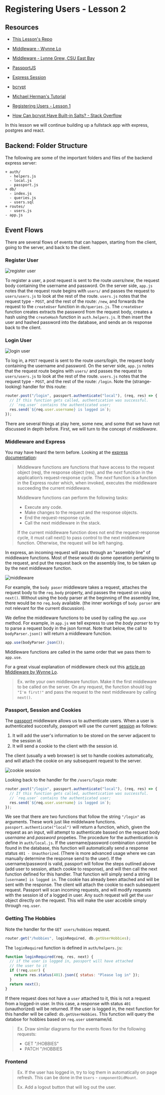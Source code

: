 # Registering Users - Lesson 2

## Resources

* [This Lesson's Repo](https://github.com/lizraeli/express_fullstack_auth_2)

* [Middleware - Wynne Lo](http://wynnelo.com/2015/10/middleware/)
* [Middleware - Lynne Grew, CSU East Bay](http://www.mcs.csueastbay.edu/~grewe/CS6320/Mat/NodeJS/ExpressMiddleware.html)
* [PassportJS](http://www.passportjs.org/)
* [Express Session](https://github.com/expressjs/session)
* [bcrypt](https://github.com/kelektiv/node.bcrypt.js)
* [Michael Herman's Tutorial](http://mherman.org/blog/2016/09/25/node-passport-and-postgres/)
* [Registering Users - Lesson 1](../user_registration/user_registration.md)
* [How Can bcrypt Have Built-in Salts? - Stack Overflow](https://stackoverflow.com/questions/6832445/how-can-bcrypt-have-built-in-salts)

In this lesson we will continue building up a fullstack app with express, postgres and react.

## Backend: Folder Structure

The following are some of the important folders and files of the backend express server:

```text
+ auth/
  - helpers.js
  - local.js
  - passport.js
+ db/
  - index.js
  - queries.js
  - users.sql
+ routes/
  - users.js
- app.js
```

## Event Flows

There are several flows of events that can happen, starting from the client, going to the server, and back to the client.

### Register User

![register user](assets/register.png?raw=true)

To register a user, a post request is sent to the route _users/new_, the request body containing the username and password. On the server side, `app.js` notes that the request route begins with `users/` and passes the request to `users/users.js` to look at the rest of the route. `users.js` notes that the request type - `POST`, and the rest of the route: `/new`, and forwards the request to the `createUser` function in `db/queries.js`. The `createUser` function creates extracts the password from the request body, creates a hash using the `createHash` function in `auth.helpers.js`. It then insert the user and hashed password into the database, and sends an `Ok` response back to the client.

### Login User

![login user](assets/login.png?raw=true)

To log in, a `POST` request is sent to the route _users/login_, the request body containing the username and password. On the server side, `app.js` notes that the request route begins with `users/` and passes the request to `users/users.js` to look at the rest of the route. `users.js` notes that the request type - `POST`, and the rest of the route: `/login`. Note the (strange-looking) handler for this route:

```js
router.post("/login", passport.authenticate("local"), (req, res) => {
  // If this function gets called, authentication was successful.
  // `req.user` contains the authenticated user;
  res.send(`${req.user.username} is logged in`);
});
```

There are several things at play here, some new, and some that we have not discussed in depth before. First, we will turn to the concept of _middleware_.

### Middleware and Express

You may have heard the term before. Looking at the [express documentation](https://expressjs.com/en/guide/writing-middleware.html):

> Middleware functions are functions that have access to the request object (req), the response object (res), and the _next_ function in the application’s request-response cycle. The _next_ function is a function in the Express router which, when invoked, executes the middleware succeeding the current middleware.
>
> Middleware functions can perform the following tasks:
>
> * Execute any code.
> * Make changes to the request and the response objects.
> * End the request-response cycle.
> * Call the next middleware in the stack.
>
> If the current middleware function does not end the request-response cycle, it must call next() to pass control to the next middleware function. Otherwise, the request will be left hanging.

In express, an incoming request will pass through an "assembly line" of middleware functions. Most of these would do some operation pertaining to the request, and put the request back on the assembly line, to be taken up by the next middleware function.

![middleware](assets/middleware.png?raw=true)

For example, the `body paser` middleware takes a request, attaches the request body to the `req.body` property, and passes the request on using `next()`. Without using the body parser at the beginning of the assembly line, there would be no `req.body` available. (the inner workings of `body parser` are not relevant for the current discussion).

We define the middleware functions to be used by calling the `app.use` method. For example, in `app.js` we tell express to use the _body parser_ to try to parse a request body in the json format.
Note that below, the call to `bodyParser.json()` will return a middleware function.

```js
app.use(bodyParser.json());
```

Middleware functions are called in the same order that we pass them to `app.use`.

For a great visual explanation of middleware check out this [article on Middleware by Wynne Lo](http://wynnelo.com/2015/10/middleware/).

> Ex. write your own middleware function. Make it the first middleware to be called on the server. On any request, the function should log `"I'm first!"` and pass the request to the next middleware by calling `next()`.

### Passport, Session and Cookies

The [passport](http://www.passportjs.org/) middleware allows us to authenticate users. When a user is authenticated succesfully, passport will use the current [session](https://github.com/expressjs/session) as follows:

1. It will add the user's information to be stored on the server adjacent to the session id.
2. It will send a cookie to the client with the session id.

The client (usually a web browser) is set to handle cookies automatically, and will attach the cookie on any subsequent request to the server.

![cookie session](assets/cookie_session.png?raw=true)

Looking back to the handler for the `/users/login` route:

```js
router.post("/login", passport.authenticate("local"), (req, res) => {
  // If this function gets called, authentication was successful.
  // `req.user` contains the authenticated user;
  res.send(`${req.user.username} is logged in`);
});
```

We see that there are two functions that follow the string `"/login"` as arguments. These work just like middelware functions. `passport.authenticate("local")` will return a function, which, given the request as an input, will attempt to authenticate bassed on the request body _username_ and _password_ propeties. The procedure for the authentication is define in `auth/local.js`. If the username/password combination cannot be found in the database, this function will automatically send a response status `401 - Unauthorized`. (There is more advanced usage where we can manually determine the response send to the user). If the username/password is valid, passport will follow the steps outlined above (add user to session, attach cookie to response), and will then call the next function defined for this handler. That function will simply send a string `[username] is logged in`. The cookie has already been attached and will be sent with the response. The client will attach the cookie to each subsequent request. Passport will scan incoming requests, and will modify requests with the session id of a logged in user. Any such request will get the `user` object directly on the request. This will make the user accebile simply through `req.user`.

### Getting The Hobbies

Note the handler for the `GET users/hobbies` request.

```js
router.get("/hobbies", loginRequired, db.getUserHobbies);
```

The `loginRequired` function is defined in `auth/helpers.js`:

```js
function loginRequired(req, res, next) {
  // if the user is logged in, passport will have attached
  // the user to it
  if (!req.user) {
    return res.status(401).json({ status: "Please log in" });
  }
  return next();
}
```

If there request does not have a `user` attached to it, this is not a request from a logged-in user. In this case, a response with status `401` (unauthorized) will be returned. If the user is logged in, the next function for this handler will be called: `db.getUserHobbies`. This function will query the databse for hobbies based on `req.user` username/id.

> Ex. Draw similar diagrams for the events flows for the following requests:
>
> * GET "/HOBBIES"
> * PATCH "/HOBBIES

### Frontend

> Ex. If the user has logged in, try to log them in automatically on page refresh. This can be done in the `Users` - `componentDidMount`.
>
> Ex. Add a logout button that will log out the user.
